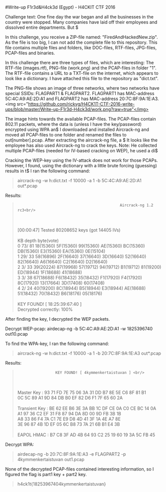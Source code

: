 #Write-up F1r3d&H4ck3d (Egypt) - H4CKIT CTF 2016

Challenge text:
One fine day the war began and all the businesses in the country were stopped. Many companies have laid off their employees and dissolved entire departments. But $

In this challenge, you receive a ZIP-file named: "FiredAndHackedNew.zip". As the file is too big, I can not add the complete file to this repository. This file contains multiple files and folders, like DOC-files, RTF-files, JPG-files, PCAP-files and binaries.

In this challenge there are three types of files, which are interesting: The RTF-file (images.rtf), PNG-file (work.png) and the PCAP-files in folder "1".
The RTF-file contains a URL to a TXT-file on the internet, which appears to look like a dictionary. I have attached this file to the repository as "dict.txt".

The PNG-file shows an image of three networks, where two networks have special SSIDs: FLAGPART1 & FLAGPART2.
FLAGPART1 has MAC-address 5C:4C:A9:AE:2D:A1 and FLAGPART2 has MAC-address 20:7C:8F:9A:1E:A3.
<img src="https://github.com/rickvg/H4CK1T-CTF-2016-write-ups/blob/master/Write-up-F1r3d-H4ck3d/work.png?raw=true"</img>

The image hints towards the available PCAP-files. The PCAP-files contain 802.11 packets, where the data is (unless I have the key/password) encrypted using WPA an$
I downloaded and installed Aircrack-ng and moved all PCAP-files to one folder and renamed the files to out[number].pcap. After extracting the aircrack-ng file, a $
It looks like the employee has also used Aircrack-ng to crack the keys. Note: He collected multiple PCAP-files (needed for IV-based cracking on WEP), he used a di$

Cracking the WEP-key using the IV-attack does not work for those PCAPs. However, I found, using the dictionary with a little brute forcing (guessing) results in t$
I ran the following command:

>aircrack-ng -w h:dict.txt -f 10000 -a 1 -b 5C:4C:A9:AE:2D:A1 out*.pcap

Results:

>                                                   Aircrack-ng 1.2 rc3<br/>
><br/>
><br/>
>                                      [00:00:47] Tested 80208652 keys (got 14405 IVs)<br/>
><br/>
>   KB    depth   byte(vote)<br/>
>    0   73/ 81   18(15360) 5F(15360) 99(15360) AE(15360) BC(15360) DB(15360) E3(15360) EA(15360) 0E(15104) <br/>
>    1   29/ 33   58(16896) 2F(16640) 37(16640) 3D(16640) 52(16640) 82(16640) A6(16640) C2(16640) D2(16640) <br/>
>    2    3/ 33   39(20224) 87(19968) 57(19712) 94(19712) B1(19712) 81(19200) ED(18944) 1F(18688) 41(18688) <br/>
>    3    3/ 38   67(18688) F6(18432) 35(18432) F1(17920) F4(17920) 8C(17920) 13(17664) 3D(17408) 60(17408) <br/>
>    4    2/ 24   40(19200) 8C(18944) B5(18944) E3(18944) AE(18688) 51(18432) 70(18432) B6(18176) 05(18176) <br/>
><br/>
>                     KEY FOUND! [ 18:25:39:67:40 ]<br/>
>       Decrypted correctly: 100%<br/>

After finding the key, I decrypted the WEP packets.

Decrypt WEP-pcap:
airdecap-ng -b 5C:4C:A9:AE:2D:A1 -w 1825396740 out10.pcap

To find the WPA-key, I ran the following command:

>aircrack-ng -w h:dict.txt -f 10000 -a 1 -b 20:7C:8F:9A:1E:A3 out*.pcap

Results:
>                      KEY FOUND! [ 4kymmenkertaistuvan ] <br/>
><br/>
><br/>
>      Master Key     : 93 71 FD 7E 75 06 3A 31 DD B7 8E 5E C6 8F 81 B1 <br/>
>                       0C 5C 89 A1 9D 84 DB B0 EF 82 D6 F1 7F 65 60 2A <br/>
><br/>
>      Transient Key  : BE 62 EE B6 3E 3A BB 1C DF CE 0A C0 CE BC 14 0A <br/>
>                       A1 97 36 C2 EF 31 F8 87 94 DA 8D 00 9D FB 3B 1B <br/>
>                       A8 33 86 F4 7A C1 7E E9 D8 4D 41 3F 1A 4E A7 8E <br/>
>                       3E 96 87 4B 1D EF 05 6C B8 73 7A 21 6B B1 E4 3B <br/>
><br/>
>      EAPOL HMAC     : B7 C8 3F AD 4B 64 93 C2 25 19 60 19 3A 5C FB 45 <br/>


Decrypt WPA:
>airdecap-ng -b 20:7C:8F:9A:1E:A3 -e FLAGPART2 -p 4kymmenkertaistuvan out1.pcap

None of the decrypted PCAP-files contained interesting information, so I figured the flag is part1 key + part2 key.
> h4ck1t{18253967404kymmenkertaistuvan}
